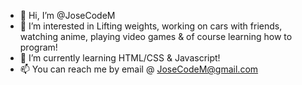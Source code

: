 - 👋 Hi, I’m @JoseCodeM
- 👀 I’m interested in Lifting weights, working on cars with friends, watching anime, playing video games & of course learning how to program!
- 🌱 I’m currently learning HTML/CSS & Javascript!
- 📫 You can reach me by email @ JoseCodeM@gmail.com

<!---
JoseCodeM/JoseCodeM is a ✨ special ✨ repository because its `README.md` (this file) appears on your GitHub profile.
You can click the Preview link to take a look at your changes.
--->

